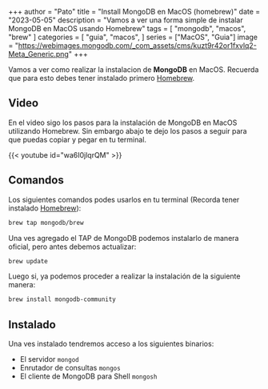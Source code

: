 +++
author = "Pato"
title = "Install MongoDB en MacOS (homebrew)"
date = "2023-05-05"
description = "Vamos a ver una forma simple de instalar MongoDB en MacOS usando Homebrew"
tags = [
    "mongodb",
    "macos",
    "brew"
]
categories = [
    "guia",
    "macos",
]
series = ["MacOS", "Guia"]
image = "https://webimages.mongodb.com/_com_assets/cms/kuzt9r42or1fxvlq2-Meta_Generic.png"
+++

Vamos a ver como realizar la instalacion de **MongoDB** en MacOS. Recuerda que para esto debes tener instalado primero [Homebrew](/post/como-instalar-brew-en-macos/).

## Video

En el video sigo los pasos para la instalación de MongoDB en MacOS utilizando Homebrew. Sin embargo abajo te dejo los pasos a seguir para que puedas copiar y pegar en tu terminal.

{{< youtube id="wa6I0jlqrQM" >}}

## Comandos

Los siguientes comandos podes usarlos en tu terminal (Recorda tener instalado [Homebrew](/post/como-instalar-brew-en-macos/)):

```zsh
brew tap mongodb/brew
```

Una ves agregado el TAP de MongoDB podemos instalarlo de manera oficial, pero antes debemos actualizar:

```zsh
brew update
```

Luego si, ya podemos proceder a realizar la instalación de la siguiente manera:

```zsh
brew install mongodb-community
```

## Instalado

Una ves instalado tendremos acceso a los siguientes binarios:

-   El servidor `mongod`
-   Enrutador de consultas `mongos`
-   El cliente de MongoDB para Shell `mongosh`
